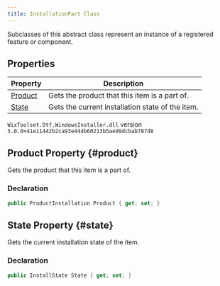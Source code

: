 ```yaml
---
title: InstallationPart Class
---
```

Subclasses of this abstract class represent an instance of a registered feature or component.
## Properties
| Property | Description |
| ------ | ----------- |
| [Product](#product) | Gets the product that this item is a part of. |
| [State](#state) | Gets the current installation state of the item. |
`WixToolset.Dtf.WindowsInstaller.dll` version `5.0.0+41e11442b2ca93e444b60213b5ae99dcbab787d8`
## Product Property {#product}
Gets the product that this item is a part of.
### Declaration
```cs
public ProductInstallation Product { get; set; }
```
## State Property {#state}
Gets the current installation state of the item.
### Declaration
```cs
public InstallState State { get; set; }
```
